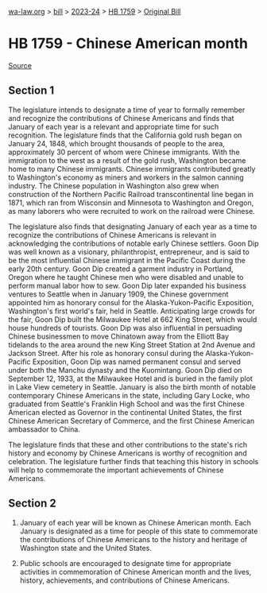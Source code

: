 [wa-law.org](/) > [bill](/bill/) > [2023-24](/bill/2023-24/) > [HB 1759](/bill/2023-24/hb/1759/) > [Original Bill](/bill/2023-24/hb/1759/1/)

# HB 1759 - Chinese American month

[Source](http://lawfilesext.leg.wa.gov/biennium/2023-24/Pdf/Bills/House%20Bills/1759.pdf)

## Section 1
The legislature intends to designate a time of year to formally remember and recognize the contributions of Chinese Americans and finds that January of each year is a relevant and appropriate time for such recognition. The legislature finds that the California gold rush began on January 24, 1848, which brought thousands of people to the area, approximately 30 percent of whom were Chinese immigrants. With the immigration to the west as a result of the gold rush, Washington became home to many Chinese immigrants. Chinese immigrants contributed greatly to Washington's economy as miners and workers in the salmon canning industry. The Chinese population in Washington also grew when construction of the Northern Pacific Railroad transcontinental line began in 1871, which ran from Wisconsin and Minnesota to Washington and Oregon, as many laborers who were recruited to work on the railroad were Chinese.

The legislature also finds that designating January of each year as a time to recognize the contributions of Chinese Americans is relevant in acknowledging the contributions of notable early Chinese settlers. Goon Dip was well known as a visionary, philanthropist, entrepreneur, and is said to be the most influential Chinese immigrant in the Pacific Coast during the early 20th century. Goon Dip created a garment industry in Portland, Oregon where he taught Chinese men who were disabled and unable to perform manual labor how to sew. Goon Dip later expanded his business ventures to Seattle when in January 1909, the Chinese government appointed him as honorary consul for the Alaska-Yukon-Pacific Exposition, Washington's first world's fair, held in Seattle. Anticipating large crowds for the fair, Goon Dip built the Milwaukee Hotel at 662 King Street, which would house hundreds of tourists. Goon Dip was also influential in persuading Chinese businessmen to move Chinatown away from the Elliott Bay tidelands to the area around the new King Street Station at 2nd Avenue and Jackson Street. After his role as honorary consul during the Alaska-Yukon-Pacific Exposition, Goon Dip was named permanent consul and served under both the Manchu dynasty and the Kuomintang. Goon Dip died on September 12, 1933, at the Milwaukee Hotel and is buried in the family plot in Lake View cemetery in Seattle. January is also the birth month of notable contemporary Chinese Americans in the state, including Gary Locke, who graduated from Seattle's Franklin High School and was the first Chinese American elected as Governor in the continental United States, the first Chinese American Secretary of Commerce, and the first Chinese American ambassador to China.

The legislature finds that these and other contributions to the state's rich history and economy by Chinese Americans is worthy of recognition and celebration. The legislature further finds that teaching this history in schools will help to commemorate the important achievements of Chinese Americans.

## Section 2
1. January of each year will be known as Chinese American month. Each January is designated as a time for people of this state to commemorate the contributions of Chinese Americans to the history and heritage of Washington state and the United States.

2. Public schools are encouraged to designate time for appropriate activities in commemoration of Chinese American month and the lives, history, achievements, and contributions of Chinese Americans.
